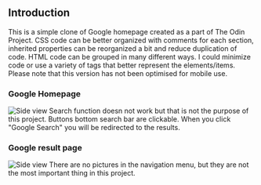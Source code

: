 ## Introduction
This is a simple clone of Google homepage created as a part of The Odin Project.
CSS code can be better organized with comments for each section, inherited properties can be reorganized a bit and reduce duplication of code. HTML code can be grouped in many different ways. I could minimize code or use a variety of tags that better represent the elements/items.
Please note that this version has not been optimised for mobile use.

### Google Homepage
![Side view](https://i.imgur.com/DGAUuWd.png)
Search function doesn not work but that is not the purpose of this project.
Buttons bottom search bar are clickable. When you click "Google Search" you will be redirected to the results.

### Google result page
![Side view](https://i.imgur.com/kpYXzMd.png)
There are no pictures in the navigation menu, but they are not the most important thing in this project.
